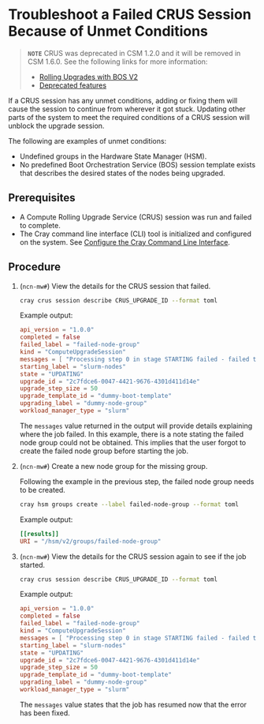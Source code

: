 # Troubleshoot a Failed CRUS Session Because of Unmet Conditions

> **`NOTE`** CRUS was deprecated in CSM 1.2.0 and it will be removed in CSM 1.6.0.
> See the following links for more information:
>
> - [Rolling Upgrades with BOS V2](../boot_orchestration/Rolling_Upgrades.md)
> - [Deprecated features](../../introduction/deprecated_features/README.md)

If a CRUS session has any unmet conditions, adding or fixing them will cause the session to continue from wherever it got stuck. Updating other parts of the system to meet
the required conditions of a CRUS session will unblock the upgrade session.

The following are examples of unmet conditions:

- Undefined groups in the Hardware State Manager \(HSM\).
- No predefined Boot Orchestration Service \(BOS\) session template exists that describes the desired states of the nodes being upgraded.

## Prerequisites

- A Compute Rolling Upgrade Service \(CRUS\) session was run and failed to complete.
- The Cray command line interface \(CLI\) tool is initialized and configured on the system. See [Configure the Cray Command Line Interface](../configure_cray_cli.md).

## Procedure

1. (`ncn-mw#`) View the details for the CRUS session that failed.

    ```bash
    cray crus session describe CRUS_UPGRADE_ID --format toml
    ```

    Example output:

    ```toml
    api_version = "1.0.0"
    completed = false
    failed_label = "failed-node-group"
    kind = "ComputeUpgradeSession"
    messages = [ "Processing step 0 in stage STARTING failed - failed to obtain Node Group named 'failed-node-group' - {"type":"about:blank","title":"Not Found","detail":"No such group: failed-node-group","status":404}\n[404]",]
    starting_label = "slurm-nodes"
    state = "UPDATING"
    upgrade_id = "2c7fdce6-0047-4421-9676-4301d411d14e"
    upgrade_step_size = 50
    upgrade_template_id = "dummy-boot-template"
    upgrading_label = "dummy-node-group"
    workload_manager_type = "slurm"
    ```

    The `messages` value returned in the output will provide details explaining where the job failed. In this example, there is a note stating the failed node group could not be
    obtained. This implies that the user forgot to create the failed node group before starting the job.

1. (`ncn-mw#`) Create a new node group for the missing group.

    Following the example in the previous step, the failed node group needs to be created.

    ```bash
    cray hsm groups create --label failed-node-group --format toml
    ```

    Example output:

    ```toml
    [[results]]
    URI = "/hsm/v2/groups/failed-node-group"
    ```

1. (`ncn-mw#`) View the details for the CRUS session again to see if the job started.

    ```bash
    cray crus session describe CRUS_UPGRADE_ID --format toml
    ```

    Example output:

    ```toml
    api_version = "1.0.0"
    completed = false
    failed_label = "failed-node-group"
    kind = "ComputeUpgradeSession"
    messages = [ "Processing step 0 in stage STARTING failed - failed to obtain Node Group named 'failed-node-group' - {"type":"about:blank","title":"Not Found","detail":"No such group: failed-node-group","status":404}\n[404]", "Quiesce requested in step 0: moving to QUIESCING", "All nodes quiesced in step 0: moving to QUIESCED", "Began the boot session for step 0: moving to BOOTING",]
    starting_label = "slurm-nodes"
    state = "UPDATING"
    upgrade_id = "2c7fdce6-0047-4421-9676-4301d411d14e"
    upgrade_step_size = 50
    upgrade_template_id = "dummy-boot-template"
    upgrading_label = "dummy-node-group"
    workload_manager_type = "slurm"
    ```

    The `messages` value states that the job has resumed now that the error has been fixed.
